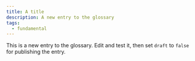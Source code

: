 ```yaml
---
title: A title
description: A new entry to the glossary
tags:
  - fundamental
---
```


This is a new entry to the glossary. Edit and test it, then set `draft` to `false` for publishing the entry.


